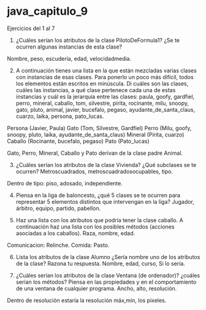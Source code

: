 # java_capitulo_9

Ejercicios del 1 al 7


1. ¿Cuáles serían los atributos de la clase PilotoDeFormula1? ¿Se te ocurren algunas
instancias de esta clase?

Nombre, peso, escudería, edad, velocidadmedia.


2. A continuación tienes una lista en la que están mezcladas varias clases con
instancias de esas clases. Para ponerlo un poco más difícil, todos los elementos
están escritos en minúscula. Di cuáles son las clases, cuáles las instancias,
a qué clase pertenece cada una de estas instancias y cuál es la jerarquía
entre las clases: paula, goofy, gardfiel, perro, mineral, caballo, tom, silvestre,
pirita, rocinante, milu, snoopy, gato, pluto, animal, javier, bucefalo, pegaso,
ayudante_de_santa_claus, cuarzo, laika, persona, pato_lucas.

Persona (Javier, Paula)
Gato (Tom, Silvestre, Gardfiel)
Perro (Milu, goofy, snoopy, pluto, laika, ayudante_de_santa_claus)
Mineral (Pirita, cuarzo)
Caballo (Rocinante, bucefalo, pegaso)
Pato (Pato_lucas)

Gato, Perro, Mineral, Caballo y Pato derivan de la clase padre Animal.




3. ¿Cuáles serían los atributos de la clase Vivienda? ¿Qué subclases se te ocurren?
Metroscuadrados, metroscuadradosocupables, tipo.

Dentro de tipo: piso, adosado, independiente.

4. Piensa en la liga de baloncesto, ¿qué 5 clases se te ocurren para representar 5
elementos distintos que intervengan en la liga?
Jugador, árbitro, equipo, partido, pabellon.

5. Haz una lista con los atributos que podría tener la clase caballo. A continuación
haz una lista con los posibles métodos (acciones asociadas a los caballos).
Raza, nombre, edad.

Comunicacion: Relinche.  Comida: Pasto.

6. Lista los atributos de la clase Alumno ¿Sería nombre uno de los atributos de la clase?
Razona tu respuesta.
Nombre, edad, curso, Si lo sería.

7. ¿Cuáles serían los atributos de la clase Ventana (de ordenador)? ¿cuáles serían
los métodos? Piensa en las propiedades y en el comportamiento de una ventana
de cualquier programa.
Ancho, alto, resolución.

Dentro de resolución estaría la resolución máx,mín, los pixeles.
